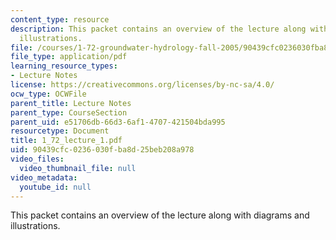 ```yaml
---
content_type: resource
description: This packet contains an overview of the lecture along with diagrams and
  illustrations.
file: /courses/1-72-groundwater-hydrology-fall-2005/90439cfc0236030fba8d25beb208a978_1_72_lecture_1.pdf
file_type: application/pdf
learning_resource_types:
- Lecture Notes
license: https://creativecommons.org/licenses/by-nc-sa/4.0/
ocw_type: OCWFile
parent_title: Lecture Notes
parent_type: CourseSection
parent_uid: e51706db-66d3-6af1-4707-421504bda995
resourcetype: Document
title: 1_72_lecture_1.pdf
uid: 90439cfc-0236-030f-ba8d-25beb208a978
video_files:
  video_thumbnail_file: null
video_metadata:
  youtube_id: null
---
```

This packet contains an overview of the lecture along with diagrams and illustrations.